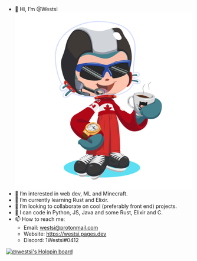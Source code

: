 - 👋 Hi, I’m @Westsi
![Octocat](/octocat-1665384915040.png)
- 👀 I’m interested in web dev, ML and Minecraft. 
- 🌱 I’m currently learning Rust and Elixir. 
- 💞️ I’m looking to collaborate on cool (preferably front end) projects. 
- 🧠 I can code in Python, JS, Java and some Rust, Elixir and C.
- 📫 How to reach me:
    - Email: westsi@protonmail.com
    - Website: <https://westsi.pages.dev>
    - Discord: 1Westsi#0412
    

[![@westsi's Holopin board](https://holopin.io/api/user/board?user=westsi)](https://holopin.io/@westsi)

<!---
Westsi/Westsi is a ✨ special ✨ repository because its `README.md` (this file) appears on your GitHub profile.
You can click the Preview link to take a look at your changes.
--->
